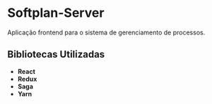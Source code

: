 # Softplan-Server

Aplicação frontend para o sistema de gerenciamento de processos.

## Bibliotecas Utilizadas

- **React**
- **Redux**
- **Saga**
- **Yarn**